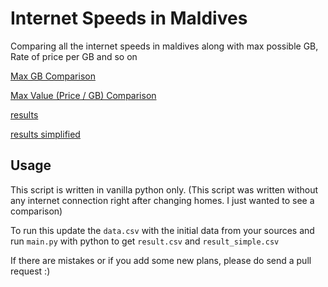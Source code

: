 # Internet Speeds in Maldives

Comparing all the internet speeds in maldives along with max possible GB, Rate of price per GB and so on

[Max GB Comparison](https://github.com/fauzaanu/maldives-internet-speed/blob/main/max_gb.csv)

[Max Value (Price / GB) Comparison](https://github.com/fauzaanu/maldives-internet-speed/blob/main/max_value.csv)

[results](https://github.com/fauzaanu/maldives-internet-speed/blob/main/result.csv)

[results simplified](https://github.com/fauzaanu/maldives-internet-speed/blob/main/result_simple.csv)


## Usage

This script is written in vanilla python only. (This script was written without any internet connection right after
changing homes. I just wanted to see a comparison)

To run this update the `data.csv` with the initial data from your sources and run `main.py` with python to
get `result.csv`
and `result_simple.csv`

If there are mistakes or if you add some new plans, please do send a pull request :)